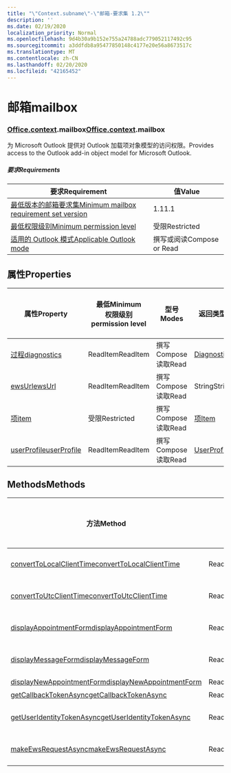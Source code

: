 ```yaml
---
title: "\"Context.subname\"-\"邮箱-要求集 1.2\""
description: ''
ms.date: 02/19/2020
localization_priority: Normal
ms.openlocfilehash: 9d4b30a9b152e755a24788adc779052117492c95
ms.sourcegitcommit: a3ddfdb8a95477850148c4177e20e56a8673517c
ms.translationtype: MT
ms.contentlocale: zh-CN
ms.lasthandoff: 02/20/2020
ms.locfileid: "42165452"
---
```

# <a name="mailbox"></a><span data-ttu-id="e3ea6-102">邮箱</span><span class="sxs-lookup"><span data-stu-id="e3ea6-102">mailbox</span></span>

### <a name="officecontextmailbox"></a><span data-ttu-id="e3ea6-103">[Office](office.md)[.context](office.context.md).mailbox</span><span class="sxs-lookup"><span data-stu-id="e3ea6-103">[Office](office.md)[.context](office.context.md).mailbox</span></span>

<span data-ttu-id="e3ea6-104">为 Microsoft Outlook 提供对 Outlook 加载项对象模型的访问权限。</span><span class="sxs-lookup"><span data-stu-id="e3ea6-104">Provides access to the Outlook add-in object model for Microsoft Outlook.</span></span>

##### <a name="requirements"></a><span data-ttu-id="e3ea6-105">要求</span><span class="sxs-lookup"><span data-stu-id="e3ea6-105">Requirements</span></span>

|<span data-ttu-id="e3ea6-106">要求</span><span class="sxs-lookup"><span data-stu-id="e3ea6-106">Requirement</span></span>| <span data-ttu-id="e3ea6-107">值</span><span class="sxs-lookup"><span data-stu-id="e3ea6-107">Value</span></span>|
|---|---|
|[<span data-ttu-id="e3ea6-108">最低版本的邮箱要求集</span><span class="sxs-lookup"><span data-stu-id="e3ea6-108">Minimum mailbox requirement set version</span></span>](../../requirement-sets/outlook-api-requirement-sets.md)| <span data-ttu-id="e3ea6-109">1.1</span><span class="sxs-lookup"><span data-stu-id="e3ea6-109">1.1</span></span>|
|[<span data-ttu-id="e3ea6-110">最低权限级别</span><span class="sxs-lookup"><span data-stu-id="e3ea6-110">Minimum permission level</span></span>](../../../outlook/understanding-outlook-add-in-permissions.md)| <span data-ttu-id="e3ea6-111">受限</span><span class="sxs-lookup"><span data-stu-id="e3ea6-111">Restricted</span></span>|
|[<span data-ttu-id="e3ea6-112">适用的 Outlook 模式</span><span class="sxs-lookup"><span data-stu-id="e3ea6-112">Applicable Outlook mode</span></span>](../../../outlook/outlook-add-ins-overview.md#extension-points)| <span data-ttu-id="e3ea6-113">撰写或阅读</span><span class="sxs-lookup"><span data-stu-id="e3ea6-113">Compose or Read</span></span>|

## <a name="properties"></a><span data-ttu-id="e3ea6-114">属性</span><span class="sxs-lookup"><span data-stu-id="e3ea6-114">Properties</span></span>

| <span data-ttu-id="e3ea6-115">属性</span><span class="sxs-lookup"><span data-stu-id="e3ea6-115">Property</span></span> | <span data-ttu-id="e3ea6-116">最低</span><span class="sxs-lookup"><span data-stu-id="e3ea6-116">Minimum</span></span><br><span data-ttu-id="e3ea6-117">权限级别</span><span class="sxs-lookup"><span data-stu-id="e3ea6-117">permission level</span></span> | <span data-ttu-id="e3ea6-118">型号</span><span class="sxs-lookup"><span data-stu-id="e3ea6-118">Modes</span></span> | <span data-ttu-id="e3ea6-119">返回类型</span><span class="sxs-lookup"><span data-stu-id="e3ea6-119">Return type</span></span> | <span data-ttu-id="e3ea6-120">最低</span><span class="sxs-lookup"><span data-stu-id="e3ea6-120">Minimum</span></span><br><span data-ttu-id="e3ea6-121">要求集</span><span class="sxs-lookup"><span data-stu-id="e3ea6-121">requirement set</span></span> |
|---|---|---|---|:---:|
| [<span data-ttu-id="e3ea6-122">过程</span><span class="sxs-lookup"><span data-stu-id="e3ea6-122">diagnostics</span></span>](/javascript/api/outlook/office.mailbox?view=outlook-js-1.2#diagnostics) | <span data-ttu-id="e3ea6-123">ReadItem</span><span class="sxs-lookup"><span data-stu-id="e3ea6-123">ReadItem</span></span> | <span data-ttu-id="e3ea6-124">撰写</span><span class="sxs-lookup"><span data-stu-id="e3ea6-124">Compose</span></span><br><span data-ttu-id="e3ea6-125">读取</span><span class="sxs-lookup"><span data-stu-id="e3ea6-125">Read</span></span> | [<span data-ttu-id="e3ea6-126">Diagnostics</span><span class="sxs-lookup"><span data-stu-id="e3ea6-126">Diagnostics</span></span>](/javascript/api/outlook/office.diagnostics?view=outlook-js-1.2) | [<span data-ttu-id="e3ea6-127">1.1</span><span class="sxs-lookup"><span data-stu-id="e3ea6-127">1.1</span></span>](../requirement-set-1.1/outlook-requirement-set-1.1.md) |
| [<span data-ttu-id="e3ea6-128">ewsUrl</span><span class="sxs-lookup"><span data-stu-id="e3ea6-128">ewsUrl</span></span>](/javascript/api/outlook/office.mailbox?view=outlook-js-1.2#ewsurl) | <span data-ttu-id="e3ea6-129">ReadItem</span><span class="sxs-lookup"><span data-stu-id="e3ea6-129">ReadItem</span></span> | <span data-ttu-id="e3ea6-130">撰写</span><span class="sxs-lookup"><span data-stu-id="e3ea6-130">Compose</span></span><br><span data-ttu-id="e3ea6-131">读取</span><span class="sxs-lookup"><span data-stu-id="e3ea6-131">Read</span></span> | <span data-ttu-id="e3ea6-132">String</span><span class="sxs-lookup"><span data-stu-id="e3ea6-132">String</span></span> | [<span data-ttu-id="e3ea6-133">1.1</span><span class="sxs-lookup"><span data-stu-id="e3ea6-133">1.1</span></span>](../requirement-set-1.1/outlook-requirement-set-1.1.md) |
| [<span data-ttu-id="e3ea6-134">项</span><span class="sxs-lookup"><span data-stu-id="e3ea6-134">item</span></span>](office.context.mailbox.item.md) | <span data-ttu-id="e3ea6-135">受限</span><span class="sxs-lookup"><span data-stu-id="e3ea6-135">Restricted</span></span> | <span data-ttu-id="e3ea6-136">撰写</span><span class="sxs-lookup"><span data-stu-id="e3ea6-136">Compose</span></span><br><span data-ttu-id="e3ea6-137">读取</span><span class="sxs-lookup"><span data-stu-id="e3ea6-137">Read</span></span> | [<span data-ttu-id="e3ea6-138">项</span><span class="sxs-lookup"><span data-stu-id="e3ea6-138">Item</span></span>](/javascript/api/outlook/office.item?view=outlook-js-1.2) | [<span data-ttu-id="e3ea6-139">1.1</span><span class="sxs-lookup"><span data-stu-id="e3ea6-139">1.1</span></span>](../requirement-set-1.1/outlook-requirement-set-1.1.md) |
| [<span data-ttu-id="e3ea6-140">userProfile</span><span class="sxs-lookup"><span data-stu-id="e3ea6-140">userProfile</span></span>](/javascript/api/outlook/office.mailbox?view=outlook-js-1.2#userprofile) | <span data-ttu-id="e3ea6-141">ReadItem</span><span class="sxs-lookup"><span data-stu-id="e3ea6-141">ReadItem</span></span> | <span data-ttu-id="e3ea6-142">撰写</span><span class="sxs-lookup"><span data-stu-id="e3ea6-142">Compose</span></span><br><span data-ttu-id="e3ea6-143">读取</span><span class="sxs-lookup"><span data-stu-id="e3ea6-143">Read</span></span> | [<span data-ttu-id="e3ea6-144">UserProfile</span><span class="sxs-lookup"><span data-stu-id="e3ea6-144">UserProfile</span></span>](/javascript/api/outlook/office.userprofile?view=outlook-js-1.2) | [<span data-ttu-id="e3ea6-145">1.1</span><span class="sxs-lookup"><span data-stu-id="e3ea6-145">1.1</span></span>](../requirement-set-1.1/outlook-requirement-set-1.1.md) |

## <a name="methods"></a><span data-ttu-id="e3ea6-146">Methods</span><span class="sxs-lookup"><span data-stu-id="e3ea6-146">Methods</span></span>

| <span data-ttu-id="e3ea6-147">方法</span><span class="sxs-lookup"><span data-stu-id="e3ea6-147">Method</span></span> | <span data-ttu-id="e3ea6-148">最低</span><span class="sxs-lookup"><span data-stu-id="e3ea6-148">Minimum</span></span><br><span data-ttu-id="e3ea6-149">权限级别</span><span class="sxs-lookup"><span data-stu-id="e3ea6-149">permission level</span></span> | <span data-ttu-id="e3ea6-150">型号</span><span class="sxs-lookup"><span data-stu-id="e3ea6-150">Modes</span></span> | <span data-ttu-id="e3ea6-151">最低</span><span class="sxs-lookup"><span data-stu-id="e3ea6-151">Minimum</span></span><br><span data-ttu-id="e3ea6-152">要求集</span><span class="sxs-lookup"><span data-stu-id="e3ea6-152">requirement set</span></span> |
|---|---|---|:---:|
| [<span data-ttu-id="e3ea6-153">convertToLocalClientTime</span><span class="sxs-lookup"><span data-stu-id="e3ea6-153">convertToLocalClientTime</span></span>](/javascript/api/outlook/office.mailbox?view=outlook-js-1.2#converttolocalclienttime-timevalue-) | <span data-ttu-id="e3ea6-154">ReadItem</span><span class="sxs-lookup"><span data-stu-id="e3ea6-154">ReadItem</span></span> | <span data-ttu-id="e3ea6-155">撰写</span><span class="sxs-lookup"><span data-stu-id="e3ea6-155">Compose</span></span><br><span data-ttu-id="e3ea6-156">读取</span><span class="sxs-lookup"><span data-stu-id="e3ea6-156">Read</span></span> | [<span data-ttu-id="e3ea6-157">1.1</span><span class="sxs-lookup"><span data-stu-id="e3ea6-157">1.1</span></span>](../requirement-set-1.1/outlook-requirement-set-1.1.md) |
| [<span data-ttu-id="e3ea6-158">convertToUtcClientTime</span><span class="sxs-lookup"><span data-stu-id="e3ea6-158">convertToUtcClientTime</span></span>](/javascript/api/outlook/office.mailbox?view=outlook-js-1.2#converttoutcclienttime-input-) | <span data-ttu-id="e3ea6-159">ReadItem</span><span class="sxs-lookup"><span data-stu-id="e3ea6-159">ReadItem</span></span> | <span data-ttu-id="e3ea6-160">撰写</span><span class="sxs-lookup"><span data-stu-id="e3ea6-160">Compose</span></span><br><span data-ttu-id="e3ea6-161">读取</span><span class="sxs-lookup"><span data-stu-id="e3ea6-161">Read</span></span> | [<span data-ttu-id="e3ea6-162">1.1</span><span class="sxs-lookup"><span data-stu-id="e3ea6-162">1.1</span></span>](../requirement-set-1.1/outlook-requirement-set-1.1.md) |
| [<span data-ttu-id="e3ea6-163">displayAppointmentForm</span><span class="sxs-lookup"><span data-stu-id="e3ea6-163">displayAppointmentForm</span></span>](/javascript/api/outlook/office.mailbox?view=outlook-js-1.2#displayappointmentform-itemid-) | <span data-ttu-id="e3ea6-164">ReadItem</span><span class="sxs-lookup"><span data-stu-id="e3ea6-164">ReadItem</span></span> | <span data-ttu-id="e3ea6-165">撰写</span><span class="sxs-lookup"><span data-stu-id="e3ea6-165">Compose</span></span><br><span data-ttu-id="e3ea6-166">读取</span><span class="sxs-lookup"><span data-stu-id="e3ea6-166">Read</span></span> | [<span data-ttu-id="e3ea6-167">1.1</span><span class="sxs-lookup"><span data-stu-id="e3ea6-167">1.1</span></span>](../requirement-set-1.1/outlook-requirement-set-1.1.md) |
| [<span data-ttu-id="e3ea6-168">displayMessageForm</span><span class="sxs-lookup"><span data-stu-id="e3ea6-168">displayMessageForm</span></span>](/javascript/api/outlook/office.mailbox?view=outlook-js-1.2#displaymessageform-itemid-) | <span data-ttu-id="e3ea6-169">ReadItem</span><span class="sxs-lookup"><span data-stu-id="e3ea6-169">ReadItem</span></span> | <span data-ttu-id="e3ea6-170">撰写</span><span class="sxs-lookup"><span data-stu-id="e3ea6-170">Compose</span></span><br><span data-ttu-id="e3ea6-171">读取</span><span class="sxs-lookup"><span data-stu-id="e3ea6-171">Read</span></span> | [<span data-ttu-id="e3ea6-172">1.1</span><span class="sxs-lookup"><span data-stu-id="e3ea6-172">1.1</span></span>](../requirement-set-1.1/outlook-requirement-set-1.1.md) |
| [<span data-ttu-id="e3ea6-173">displayNewAppointmentForm</span><span class="sxs-lookup"><span data-stu-id="e3ea6-173">displayNewAppointmentForm</span></span>](/javascript/api/outlook/office.mailbox?view=outlook-js-1.2#displaynewappointmentform-parameters-) | <span data-ttu-id="e3ea6-174">ReadItem</span><span class="sxs-lookup"><span data-stu-id="e3ea6-174">ReadItem</span></span> | <span data-ttu-id="e3ea6-175">读取</span><span class="sxs-lookup"><span data-stu-id="e3ea6-175">Read</span></span> | [<span data-ttu-id="e3ea6-176">1.1</span><span class="sxs-lookup"><span data-stu-id="e3ea6-176">1.1</span></span>](../requirement-set-1.1/outlook-requirement-set-1.1.md) |
| [<span data-ttu-id="e3ea6-177">getCallbackTokenAsync</span><span class="sxs-lookup"><span data-stu-id="e3ea6-177">getCallbackTokenAsync</span></span>](/javascript/api/outlook/office.mailbox?view=outlook-js-1.2#getcallbacktokenasync-callback--usercontext-) | <span data-ttu-id="e3ea6-178">ReadItem</span><span class="sxs-lookup"><span data-stu-id="e3ea6-178">ReadItem</span></span> | <span data-ttu-id="e3ea6-179">读取</span><span class="sxs-lookup"><span data-stu-id="e3ea6-179">Read</span></span> | [<span data-ttu-id="e3ea6-180">1.1</span><span class="sxs-lookup"><span data-stu-id="e3ea6-180">1.1</span></span>](../requirement-set-1.1/outlook-requirement-set-1.1.md) |
| [<span data-ttu-id="e3ea6-181">getUserIdentityTokenAsync</span><span class="sxs-lookup"><span data-stu-id="e3ea6-181">getUserIdentityTokenAsync</span></span>](/javascript/api/outlook/office.mailbox?view=outlook-js-1.2#getuseridentitytokenasync-callback--usercontext-) | <span data-ttu-id="e3ea6-182">ReadItem</span><span class="sxs-lookup"><span data-stu-id="e3ea6-182">ReadItem</span></span> | <span data-ttu-id="e3ea6-183">撰写</span><span class="sxs-lookup"><span data-stu-id="e3ea6-183">Compose</span></span><br><span data-ttu-id="e3ea6-184">读取</span><span class="sxs-lookup"><span data-stu-id="e3ea6-184">Read</span></span> | [<span data-ttu-id="e3ea6-185">1.1</span><span class="sxs-lookup"><span data-stu-id="e3ea6-185">1.1</span></span>](../requirement-set-1.1/outlook-requirement-set-1.1.md) |
| [<span data-ttu-id="e3ea6-186">makeEwsRequestAsync</span><span class="sxs-lookup"><span data-stu-id="e3ea6-186">makeEwsRequestAsync</span></span>](/javascript/api/outlook/office.mailbox?view=outlook-js-1.2#makeewsrequestasync-data--callback--usercontext-) | <span data-ttu-id="e3ea6-187">ReadWriteMailbox</span><span class="sxs-lookup"><span data-stu-id="e3ea6-187">ReadWriteMailbox</span></span> | <span data-ttu-id="e3ea6-188">撰写</span><span class="sxs-lookup"><span data-stu-id="e3ea6-188">Compose</span></span><br><span data-ttu-id="e3ea6-189">读取</span><span class="sxs-lookup"><span data-stu-id="e3ea6-189">Read</span></span> | [<span data-ttu-id="e3ea6-190">1.1</span><span class="sxs-lookup"><span data-stu-id="e3ea6-190">1.1</span></span>](../requirement-set-1.1/outlook-requirement-set-1.1.md) |
